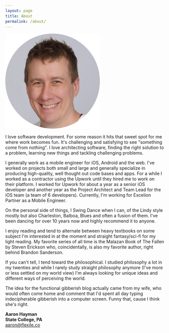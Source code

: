 ```yaml
---
layout: page
title: About
permalink: /about/
---
```


![Profile Pic](/assets/images/profile_pic.png)

I love software development. For some reason it hits that sweet spot for me where work becomes fun. It's challenging and satisfying to see "something come from nothing".  I love architecting software, finding the right solution to a problem, learning new things and tackling challenging problems.

I generally work as a mobile engineer for iOS, Android and the web.  I've worked on projects both small and large and generally specialize in producing high-quality, well thought out code bases and apps.  For a while I worked as a contractor using the Upwork until they hired me to work on their platform.  I worked for Upwork for about a year as a senior iOS developer and another year as the Project Architect and Team Lead for the iOS team (a team of 6 developers). Currently, I'm working for Excelion Partner as a Mobile Engineer.

On the personal side of things, I Swing Dance when I can, of the Lindy style mostly but also Charleston, Balboa, Blues and often a fusion of them. I've been dancing for over 10 years now and highly recommend it to anyone. 

I enjoy reading and tend to alternate between heavy textbooks on some subject I'm interested in at the moment and straight fantasy/sci-fi for my light reading. My favorite series of all time is the Malazan Book of The Fallen by Steven Erickson who, coincidentally, is also my favorite author, right behind Brandon Sanderson.

If you can't tell, I tend toward the philosophical. I studied philosophy a lot in my twenties and while I rarely study straight philosophy anymore (I've more or less settled on my world view) I'm always looking for unique ideas and different ways of perceiving the world.

The idea for the functional gibberish blog actually came from my wife, who would often come home and comment that I'd spent all day typing indecipherable gibberish into a computer screen. Funny that, cause I think she's right.

**Aaron Hayman**  
**State College, PA**    
[aaron@flexile.co][1]

[1]: aaron@flexile.co